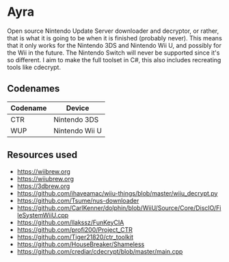 # Ayra

Open source Nintendo Update Server downloader and decryptor, or rather, that is what it is going to be when it is finished (probably never). This means that it only works for the Nintendo 3DS and Nintendo Wii U, and possibly for the Wii in the future. The Nintendo Switch will never be supported since it's so different. I aim to make the full toolset in C#, this also includes recreating tools like cdecrypt.


## Codenames

| Codename | Device         |
|----------|----------------|
| CTR      | Nintendo 3DS   |
| WUP      | Nintendo Wii U |


## Resources used

- https://wiibrew.org
- https://wiiubrew.org
- https://3dbrew.org
- https://github.com/ihaveamac/wiiu-things/blob/master/wiiu_decrypt.py
- https://github.com/Tsume/nus-downloader
- https://github.com/CarlKenner/dolphin/blob/WiiU/Source/Core/DiscIO/FileSystemWiiU.cpp
- https://github.com/llakssz/FunKeyCIA
- https://github.com/profi200/Project_CTR
- https://github.com/Tiger21820/ctr_toolkit
- https://github.com/HouseBreaker/Shameless
- https://github.com/crediar/cdecrypt/blob/master/main.cpp
